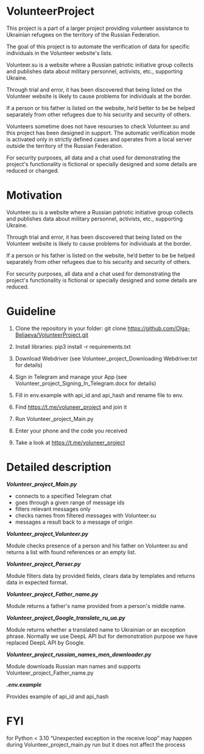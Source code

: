 # VolunteerProject #

This project is a part of a larger project providing volunteer assistance to Ukrainian refugees on the territory of the Russian Federation.

The goal of this project is to automate the verification of data for specific individuals in the Volunteer website's lists. 

Volunteer.su is a website where a Russian patriotic initiative group collects and publishes data about military personnel, activists, etc., supporting Ukraine.

Through trial and error, it has been discovered that being listed on the Volunteer website is likely to cause problems for individuals at the border.

If a person or his father is listed on the website, he’d better to be be helped separately from other refugees due to his security and security of others.

Volunteers sometime does not have resourses to check Volunteer.su and this project has been  designed in support.
The automatic verification mode is activated only in strictly defined cases and operates from a local server outside the territory of the Russian Federation.

For security purposes, all data and a chat used for demonstrating the project's functionality is fictional or specially designed and some details are reduced
or changed.


# Motivation

Volunteer.su is a website where a Russian patriotic initiative group collects and publishes data about military personnel, activists, etc., supporting Ukraine.

Through trial and error, it has been discovered that being listed on the Volunteer website is likely to cause problems for individuals at the border.

If a person or his father is listed on the website, he’d better to be be helped separately from other refugees due to his security and security of others.

For security purposes, all data and a chat used for demonstrating the project's functionality is fictional or specially designed and some details are reduced.

# **Guideline**

1. Clone the repository in your folder: git clone https://github.com/Olga-Beliaeva/VolunteerProject.git

2. Install libraries:  pip3 install -r requirements.txt

3. Download Webdriver (see Volunteer_project_Downloading Webdriver.txt for details)

4. Sign in Telegram and manage your App (see Volunteer_project_Signing_In_Telegram.docx for details) 

5. Fill in env.example with api_id and api_hash and rename file to env. 

6. Find https://t.me/voluneer_project and join it

7. Run Volunteer_project_Main.py

8. Enter your phone  and the code you received 

9. Take a look at https://t.me/voluneer_project


# **Detailed description**

***Volunteer_project_Main.py***

- connects to a specified Telegram chat
- goes through a given range of message ids
- filters relevant messages only
- checks names from filtered messages with Volunteer.su
- messages a result back to a message of origin

***Volunteer_project_Volunteer.py***

Module checks presence of a person and his father on Volunteer.su and
returns a list with found references or an empty list.

***Volunteer_project_Parser.py***

Module filters data by provided fields, clears data by templates and returns data in expected format.

***Volunteer_project_Father_name.py***

Module returns a father's name provided from a person's middle name.

***Volunteer_project_Google_translate_ru_ua.py***

Module returns whether a translated name to Ukrainian or an exception phrase.
Normally we use DeepL API but for demonstration purpose we have replaced DeepL API by Google.

***Volunteer_project_russian_names_men_downloader.py***

Module downloads Russian man names and supports Volunteer_project_Father_name.py

***.env.example***

Provides example of api_id and api_hash


# FYI

for Python < 3.10 “Unexpected exception in the receive loop” may happen during Volunteer_project_main.py run but it does not affect the process


